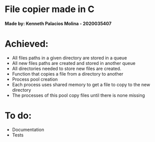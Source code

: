 # File copier made in C
#### **Made by:** Kenneth Palacios Molina - 2020035407

# Achieved:
- All files paths in a given directory are stored in a queue
- All new files paths are created and stored in another queue
- All directories needed to store new files are created.
- Function that copies a file from a directory to another
- Process pool creation
- Each process uses shared memory to get a file to copy to the new directory
- The processes of this pool copy files until there is none missing

# To do:
- Documentation
- Tests